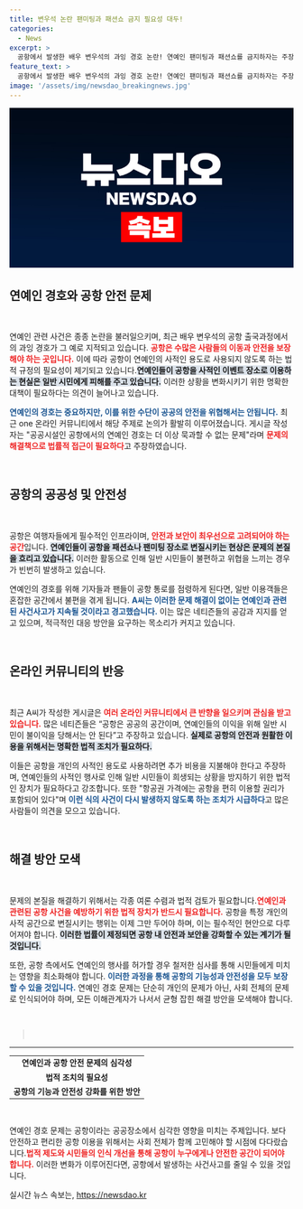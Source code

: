 ```yaml
---
title: 변우석 논란 팬미팅과 패션쇼 금지 필요성 대두!
categories:
  - News
excerpt: >
  공항에서 발생한 배우 변우석의 과잉 경호 논란! 연예인 팬미팅과 패션쇼를 금지하자는 주장에 네티즌들의 뜨거운 반응이 이어지고 있다. 공공시설의 안전을 위한 법안 마련이 시급하다!
feature_text: >
  공항에서 발생한 배우 변우석의 과잉 경호 논란! 연예인 팬미팅과 패션쇼를 금지하자는 주장에 네티즌들의 뜨거운 반응이 이어지고 있다. 공공시설의 안전을 위한 법안 마련이 시급하다!
image: '/assets/img/newsdao_breakingnews.jpg'
---
```


<p><img src="/assets/img/newsdao_breakingnews.jpg" alt="ranknews 속보" /></p>

<h2 data-ke-size="size26">연예인 경호와 공항 안전 문제</h2>

<p data-ke-size="size16">&nbsp;</p>

<p>연예인 관련 사건은 종종 논란을 불러일으키며, 최근 배우 변우석의 공항 출국과정에서의 과잉 경호가 그 예로 지적되고 있습니다. <b><span style="color: #ee2323;">공항은 수많은 사람들의 이동과 안전을 보장해야 하는 곳입니다.</span></b> 이에 따라 공항이 연예인의 사적인 용도로 사용되지 않도록 하는 법적 규정의 필요성이 제기되고 있습니다.<b><span style="background-color: #21538527;">연예인들이 공항을 사적인 이벤트 장소로 이용하는 현실은 일반 시민에게 피해를 주고 있습니다.</span></b> 이러한 상황을 변화시키기 위한 명확한 대책이 필요하다는 의견이 늘어나고 있습니다. </p>

<p><b><span style="color: #1a5490;">연예인의 경호는 중요하지만, 이를 위한 수단이 공공의 안전을 위협해서는 안됩니다.</span></b> 최근 one 온라인 커뮤니티에서 해당 주제로 논의가 활발히 이루어졌습니다. 게시글 작성자는 "공공시설인 공항에서의 연예인 경호는 더 이상 묵과할 수 없는 문제"라며 <b><span style="color: #ee2323;">문제의 해결책으로 법률적 접근이 필요하다</span></b>고 주장하였습니다.</p>

<p data-ke-size="size16">&nbsp;</p>

<h2 data-ke-size="size26">공항의 공공성 및 안전성</h2>

<p data-ke-size="size16">&nbsp;</p>

<p>공항은 여행자들에게 필수적인 인프라이며, <b><span style="color: #ee2323;">안전과 보안이 최우선으로 고려되어야 하는 공간</span></b>입니다. <b><span style="background-color: #21538527;">연예인들이 공항을 패션쇼나 팬미팅 장소로 변질시키는 현상은 문제의 본질을 흐리고 있습니다.</span></b> 이러한 활동으로 인해 일반 시민들이 불편하고 위협을 느끼는 경우가 빈번히 발생하고 있습니다. </p>

<p>연예인의 경호를 위해 기자들과 팬들이 공항 통로를 점령하게 된다면, 일반 이용객들은 혼잡한 공간에서 불편을 겪게 됩니다. <b><span style="color: #1a5490;">A씨는 이러한 문제 해결이 없이는 연예인과 관련된 사건사고가 지속될 것이라고 경고했습니다.</span></b> 이는 많은 네티즌들의 공감과 지지를 얻고 있으며, 적극적인 대응 방안을 요구하는 목소리가 커지고 있습니다.</p>

<p data-ke-size="size16">&nbsp;</p>

<h2 data-ke-size="size26">온라인 커뮤니티의 반응</h2>

<p data-ke-size="size16">&nbsp;</p>

<p>최근 A씨가 작성한 게시글은 <b><span style="color: #ee2323;">여러 온라인 커뮤니티에서 큰 반향을 일으키며 관심을 받고 있습니다.</span></b> 많은 네티즌들은 “공항은 공공의 공간이며, 연예인들의 이익을 위해 일반 시민이 불이익을 당해서는 안 된다”고 주장하고 있습니다. <b><span style="background-color: #21538527;">실제로 공항의 안전과 원활한 이용을 위해서는 명확한 법적 조치가 필요하다.</span></b> </p>

<p>이들은 공항을 개인의 사적인 용도로 사용하려면 추가 비용을 지불해야 한다고 주장하며, 연예인들의 사적인 행사로 인해 일반 시민들이 희생되는 상황을 방지하기 위한 법적인 장치가 필요하다고 강조합니다. 또한 "항공권 가격에는 공항을 편히 이용할 권리가 포함되어 있다"며 <b><span style="color: #1a5490;">이런 식의 사건이 다시 발생하지 않도록 하는 조치가 시급하다</span></b>고 많은 사람들이 의견을 모으고 있습니다.</p>

<p data-ke-size="size16">&nbsp;</p>

<h2 data-ke-size="size26">해결 방안 모색</h2>

<p data-ke-size="size16">&nbsp;</p>

<p>문제의 본질을 해결하기 위해서는 각종 여론 수렴과 법적 검토가 필요합니다.<b><span style="color: #ee2323;">연예인과 관련된 공항 사건을 예방하기 위한 법적 장치가 반드시 필요합니다.</span></b> 공항을 특정 개인의 사적 공간으로 변질시키는 행위는 이제 그만 두어야 하며, 이는 필수적인 현안으로 다루어져야 합니다. <b><span style="background-color: #21538527;">이러한 법률이 제정되면 공항 내 안전과 보안을 강화할 수 있는 계기가 될 것입니다.</span></b></p>

<p>또한, 공항 측에서도 연예인의 행사를 허가할 경우 철저한 심사를 통해 시민들에게 미치는 영향을 최소화해야 합니다. <b><span style="color: #1a5490;">이러한 과정을 통해 공항의 기능성과 안전성을 모두 보장할 수 있을 것입니다.</span></b> 연예인 경호 문제는 단순히 개인의 문제가 아닌, 사회 전체의 문제로 인식되어야 하며, 모든 이해관계자가 나서서 균형 잡힌 해결 방안을 모색해야 합니다.</p>

<p data-ke-size="size16">&nbsp;</p>

<blockquote>
<p data-ke-size="size16">&nbsp;</p>
</blockquote>

<hr>

<table>
<tr>
<td style="text-align: center; height: 17px;"><b>연예인과 공항 안전 문제의 심각성</b></td>
</tr>
<tr>
<td style="text-align: center; height: 17px;"><b>법적 조치의 필요성</b></td>
</tr>
<tr>
<td style="text-align: center; height: 17px;"><b>공항의 기능과 안전성 강화를 위한 방안</b></td>
</tr>
</table>

<p data-ke-size="size16">&nbsp;</p>

<p>연예인 경호 문제는 공항이라는 공공장소에서 심각한 영향을 미치는 주제입니다. 보다 안전하고 편리한 공항 이용을 위해서는 사회 전체가 함께 고민해야 할 시점에 다다랐습니다.<b><span style="color: #ee2323;">법적 제도와 시민들의 인식 개선을 통해 공항이 누구에게나 안전한 공간이 되어야 합니다.</span></b> 이러한 변화가 이루어진다면, 공항에서 발생하는 사건사고를 줄일 수 있을 것입니다.</p>
실시간 뉴스 속보는, <a href="https://newsdao.kr" rel="dofollow">https://newsdao.kr</a>


